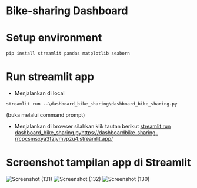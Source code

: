# Bike-sharing Dashboard
# Setup environment
```
pip install streamlit pandas matplotlib seaborn
```
# Run streamlit app
- Menjalankan di local
```
streamlit run ..\dashboard_bike_sharing\dashboard_bike_sharing.py
```
  (buka melalui command prompt)
- Menjalankan di browser silahkan klik tautan berikut
[streamlit run dashboard_bike_sharing.py](https://dashboardbike-sharing-rrcpcsmsxya3f2jvmvpzu4.streamlit.app/)https://dashboardbike-sharing-rrcpcsmsxya3f2jvmvpzu4.streamlit.app/
# Screenshot tampilan app di Streamlit
![Screenshot (131)](https://github.com/fannof/dashboard_bike-sharing/assets/99071605/c32ca0d6-7c0f-4440-a7b7-02a131fb7116)
![Screenshot (132)](https://github.com/fannof/dashboard_bike-sharing/assets/99071605/ce00cc9b-8ed9-468a-85cb-31f8c8d1469c)
![Screenshot (130)](https://github.com/fannof/dashboard_bike-sharing/assets/99071605/5cd64ec8-8d8a-4a00-bfd5-7e8a77e7c9fa)



